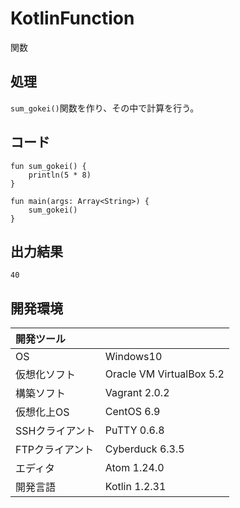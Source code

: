 # KotlinFunction
関数

## 処理
`sum_gokei()`関数を作り、その中で計算を行う。

## コード
```
fun sum_gokei() {
    println(5 * 8)
}

fun main(args: Array<String>) {
    sum_gokei()
}
```

## 出力結果  
```
40
```

## 開発環境
| 開発ツール |  |
|:-|:-|
| OS | Windows10 |
| 仮想化ソフト | Oracle VM VirtualBox 5.2 |
| 構築ソフト | Vagrant 2.0.2 |
| 仮想化上OS | CentOS 6.9 |
| SSHクライアント | PuTTY 0.6.8 |
| FTPクライアント | Cyberduck 6.3.5 |
| エディタ | Atom 1.24.0 |
| 開発言語 | Kotlin 1.2.31 |
